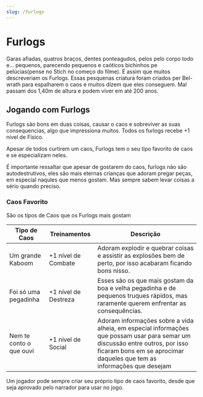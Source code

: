```yaml
---
slug: /furlogs
---
```


# Furlogs
Garas afiadas, quatros braços, dentes ponteagudos, pelos pelo corpo todo e... pequenos, parecendo pequenos e caóticos bichinhos pe pelúcias(pense no Stich no começo do filme). É assim que muitos descreveriam os Furlogs. Essas pesquenas criatura foram criados per Bel-wrath para espalharem o caos e muitos dizem que eles conseguem. Mal passam dos 1,40m de altura e podem viver em até 200 anos.

## Jogando com Furlogs
Furlogs são bons em duas coisas, causar o caos e sobreviver as suas consequencias, algo que impressiona muitos. Todos os furlogs recebe +1 nível de Físico.

Apesar de todos curtirem um caos, Furlogs tem o seu tipo favorito de caos e se especializam neles.

É importante ressaltar que apesar de gostarem do caos, furlogs não são autodestrutivos, eles são mais eternas crianças que adoram pregar peças, em especial naqules que menos gostam. Mas sempre sabem levar coisas a sério quando preciso.

### Caos Favorito
São os tipos de Caos que os Furlogs mais gostam

| Tipo de Caos | Treinamentos | Descrição |
|---|----------|----------|
| Um grande Kaboom | +1 nível de Combate | Adoram explodir e quebrar coisas e assistir as explosões bem de perto, por isso acabaram ficando bons nisso. |
| Foi só uma pegadinha | +1 nível de Destreza | Esses são os que mais gostam da boa e velha pegadinha e de pequenos truques rápidos, mas raramente querem enfrentar as consequências. |
| Nem te conto o que ouvi | +1 nível de Social | Adoram informações sobre a vida alheia, em especial informações que possam usar para semar um discussão entre outros, por isso ficaram bons em se aprocimar daqueles que tem as informações que desejam |

Um jogador pode sempre criar seu próprio tipo de caos favorito, desde que seja aprovado pelo narrador para usar no jogo.
